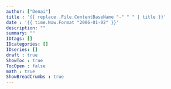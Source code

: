 ```yaml
---
author: ["Denai"]
title : '{{ replace .File.ContentBaseName "-" " " | title }}'
date : '{{ time.Now.Format "2006-01-02" }}'
description: ""
summary: ""
IDtags: []
IDcategories: []
IDseries: []
draft : true
ShowToc : true
TocOpen : false
math : true
ShowBreadCrumbs : true
---
```

